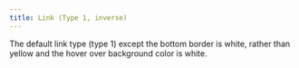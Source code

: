 ```yaml
---
title: Link (Type 1, inverse)
---
```

The default link type (type 1) except the bottom border is white, rather than yellow and the hover over background color is white.